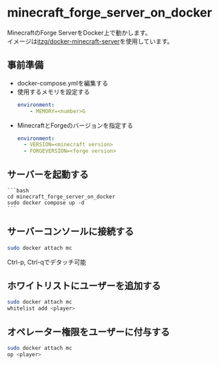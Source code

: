 # minecraft_forge_server_on_docker
MinecraftのForge ServerをDocker上で動かします。  
イメージは[itzg/docker-minecraft-server](https://github.com/itzg/docker-minecraft-server)を使用しています。

## 事前準備
- docker-compose.ymlを編集する
- 使用するメモリを設定する
    ```yaml
    environment:
        - MEMORY=<number>G
    ```
- MinecraftとForgeのバージョンを指定する
    ```yaml
    environment:
      - VERSION=<minecraft version>
      - FORGEVERSION=<forge version>
    ```
## サーバーを起動する
    ```bash
    cd minecraft_forge_server_on_docker
    sudo docker compose up -d
    ```

## サーバーコンソールに接続する
```bash
sudo docker attach mc
```
Ctrl-p, Ctrl-qでデタッチ可能

## ホワイトリストにユーザーを追加する
```bash
sudo docker attach mc
whitelist add <player>
```

## オペレーター権限をユーザーに付与する
```bash
sudo docker attach mc
op <player>
```